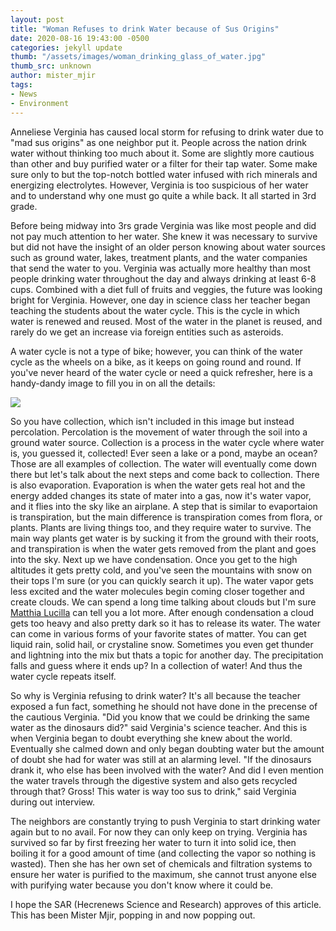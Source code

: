 ```yaml
---
layout: post
title: "Woman Refuses to drink Water because of Sus Origins"
date: 2020-08-16 19:43:00 -0500
categories: jekyll update
thumb: "/assets/images/woman_drinking_glass_of_water.jpg"
thumb_src: unknown
author: mister_mjir
tags:
- News
- Environment
---
```


Anneliese Verginia has caused local storm for refusing to drink water due to "mad sus origins" as one neighbor put it. People across the nation drink water without
thinking too much about it. Some are slightly more cautious than other and buy purified water or a filter for their tap water. Some make sure only to but the top-notch
bottled water infused with rich minerals and energizing electrolytes. However, Verginia is too suspicious of her water and to understand why one must go quite a while
back. It all started in 3rd grade.

Before being midway into 3rs grade Verginia was like most people and did not pay much attention to her water. She knew it was necessary to survive but did not have
the insight of an older person knowing about water sources such as ground water, lakes, treatment plants, and the water companies that send the water to you.
Verginia was actually more healthy than most people drinking water throughout the day and always drinking at least 6-8 cups. Combined with a diet full of fruits and
veggies, the future was looking bright for Verginia. However, one day in science class her teacher began teaching the students about the water cycle. This is the cycle
in which water is renewed and reused. Most of the water in the planet is reused, and rarely do we get an increase via foreign entities such as asteroids.

A water cycle is not a type of bike; however, you can think of the water cycle as the wheels on a bike, as it keeps on going round and round. If you've never heard of
the water cycle or need a quick refresher, here is a handy-dandy image to fill you in on all the details:

![](https://hecrenews.github.io/assets/images/water_cycle.jpg)

So you have collection, which isn't included in this image but instead percolation. Percolation is the movement of water through the soil into a ground water source.
Collection is a process in the water cycle where water is, you guessed it, collected! Ever seen a lake or a pond, maybe an ocean? Those are all examples of collection.
The water will eventually come down there but let's talk about the next steps and come back to collection. There is also evaporation. Evaporation is when the water
gets real hot and the energy added changes its state of mater into a gas, now it's water vapor, and it flies into the sky like an airplane. A step that is similar to
evaportaion is transpiration, but the main difference is transpiration comes from flora, or plants. Plants are living things too, and they require water to survive.
The main way plants get water is by sucking it from the ground with their roots, and transpiration is when the water gets removed from the plant and goes into the sky.
Next up we have condensation. Once you get to the high altitudes it gets pretty cold, and you've seen the mountains with snow on their tops I'm sure (or you can
quickly search it up). The water vapor gets less excited and the water molecules begin coming closer together and create clouds. We can spend a long time talking about
clouds but I'm sure [Matthia Lucilla](https://hecrenews.github.io/jekyll/update/2020/07/30/local-man-eats-clouds-taste-like-cotton-candy.html) can tell you a lot more.
After enough condensation a cloud gets too heavy and also pretty dark so it has to release its water. The water can come in various forms of your favorite states of
matter. You can get liquid rain, solid hail, or crystaline snow. Sometimes you even get thunder and lightning into the mix but thats a topic for another day. The
precipitation falls and guess where it ends up? In a collection of water! And thus the water cycle repeats itself.

So why is Verginia refusing to drink water? It's all because the teacher exposed a fun fact, something he should not have done in the precense of the cautious
Verginia. "Did you know that we could be drinking the same water as the dinosaurs did?" said Verginia's science teacher. And this is when Verginia began to doubt
everything she knew about the world. Eventually she calmed down and only began doubting water but the amount of doubt she had for water was still at an alarming
level. "If the dinosaurs drank it, who else has been involved with the water? And did I even mention the water travels through the digestive system and also gets
recycled through that? Gross! This water is way too sus to drink," said Verginia during out interview.

The neighbors are constantly trying to push Verginia to start drinking water again but to no avail. For now they can only keep on trying. Verginia has survived so
far by first freezing her water to turn it into solid ice, then boiling it for a good amount of time (and collecting the vapor so nothing is wasted). Then she has
her own set of chemicals and filtration systems to ensure her water is purified to the maximum, she cannot trust anyone else with purifying water because you don't
know where it could be.

I hope the SAR (Hecrenews Science and Research) approves of this article. This has been Mister Mjir, popping in and now popping out.
